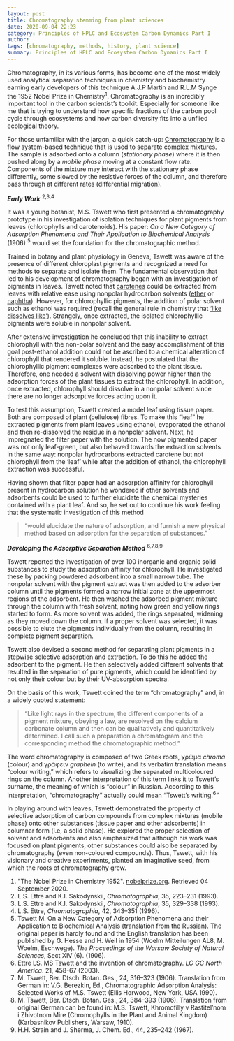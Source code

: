 ```yaml
---
layout: post
title: Chromatography stemming from plant sciences  
date: 2020-09-04 22:23
category: Principles of HPLC and Ecosystem Carbon Dynamics Part I
author: 
tags: [chromatography, methods, history, plant science]
summary: Principles of HPLC and Ecosystem Carbon Dynamics Part I
---
```

Chromatography, in its various forms, has become one of the most widely used analytical separation techniques in chemistry and biochemistry earning early developers of this technique A.J.P Martin and R.L.M Synge the 1952 Nobel Prize in Chemistry<sup>1</sup>. Chromatography is an incredibly important tool in the carbon scientist’s toolkit. Especially for someone like me that is trying to understand how specific fractions of the carbon pool cycle through ecosystems and how carbon diversity fits into a unfiied ecological theory. 

For those unfamiliar with the jargon, a quick catch-up:
[Chromatography](https://en.wikipedia.org/wiki/Chromatography) is a flow system-based technique that is used to separate complex mixtures. The sample is adsorbed onto a column (*stationary phase*) where it is then pushed along by a *mobile phase* moving at a constant flow rate. Components of the mixture may interact with the stationary phase differently, some slowed by the resistive forces of the column, and therefore pass through at different rates (differential migration). 


***Early Work*** <sup>2,3,4</sup>

It was a young botanist, M.S. Tswett who first presented a chromatography prototype in his investigation of isolation techniques for plant pigments from leaves (chlorophylls and carotenoids). His paper: *On a New Category of Adsorption Phenomena and Their Application to Biochemical Analysis* (1906) <sup>5</sup> would set the foundation for the chromatographic method. 

Trained in botany and plant physiology in Geneva, Tswett was aware of the presence of different chloroplast pigments and recognized a need for methods to separate and isolate them. The fundamental observation that led to his development of chromatography began with an investigation of pigments in leaves. Tswett noted that [carotenes]( https://en.wikipedia.org/wiki/Carotene) could be extracted from leaves with relative ease using nonpolar hydrocarbon solvents ([ether](https://en.wikipedia.org/wiki/Ether) or [naphtha](https://en.wikipedia.org/wiki/Naphtha#:~:text=Naphtha%20(%2F%CB%88n%C3%A6p,refined%20products%20such%20as%20kerosene))). However, for chlorophyllic pigments, the addition of polar solvent such as ethanol was required (recall the general rule in chemistry that [‘like dissolves like’](https://socratic.org/questions/what-is-the-principle-of-like-dissolves-like-explanation-needed-and-also-limitat)). Strangely, once extracted, the isolated chlorophyllic pigments were soluble in nonpolar solvent. 

After extensive investigation he concluded that this inability to extract chlorophyll with the non-polar solvent and the easy accomplishment of this goal post-ethanol addition could not be ascribed to a chemical alteration of chlorophyll that rendered it soluble. Instead, he postulated that the chlorophyllic pigment complexes were adsorbed to the plant tissue. Therefore, one needed a solvent with dissolving power higher than the adsorption forces of the plant tissues to extract the chlorophyll. In addition, once extracted, chlorophyll should dissolve in a nonpolar solvent since there are no longer adsorptive forces acting upon it. 

To test this assumption, Tswett created a model leaf using tissue paper. Both are composed of plant (cellulose) fibres. To make this “leaf” he extracted pigments from plant leaves using ethanol, evaporated the ethanol and then re-dissolved the residue in a nonpolar solvent. Next, he impregnated the filter paper with the solution. The now pigmented paper was not only leaf-green, but also behaved towards the extraction solvents in the same way: nonpolar hydrocarbons extracted carotene but not chlorophyll from the ‘leaf’ while after the addition of ethanol, the chlorophyll extraction was successful. 

Having shown that filter paper had an adsorption affinity for chlorophyll present in hydrocarbon solution he wondered if other solvents and adsorbents could be used to further elucidate the chemical mysteries contained with a plant leaf. And so, he set out to continue his work feeling that the systematic investigation of this method 

>“would elucidate the nature of adsorption, and furnish a new physical method based on adsorption for the separation of substances.”

***Developing the Adsorptive Separation Method*** <sup>6,7,8,9</sup>

Tswett reported the investigation of over 100 inorganic and organic solid substances to study the adsorption affinity for chlorophyll. He investigated these by packing powdered adsorbent into a small narrow tube. The nonpolar solvent with the pigment extract was then added to the adsorber column until the pigments formed a narrow initial zone at the uppermost regions of the adsorbent. He then washed the adsorbed pigment mixture through the column with fresh solvent, noting how green and yellow rings started to form. As more solvent was added, the rings separated, widening as they moved down the column. If a proper solvent was selected, it was possible to elute the pigments individually from the column, resulting in complete pigment separation. 

Tswett also devised a second method for separating plant pigments in a stepwise selective adsorption and extraction. To do this he added the adsorbent to the pigment. He then selectively added different solvents that resulted in the separation of pure pigments, which could be identified by not only their colour but by their UV-absorption spectra. 

On the basis of this work, Tswett coined the term “chromatography” and, in a widely quoted statement: 

>“Like light rays in the spectrum, the different components of a pigment mixture, obeying a law, are resolved on the calcium carbonate column and then can be qualitatively and quantitatively determined. I call such a preparation a chromatogram and the corresponding method the chromatographic method.” 

The word chromatography is composed of two Greek roots, χρῶμα *chroma* (colour) and γράφειν *graphein* (to write), and its verbatim translation means “colour writing,” which refers to visualizing the separated multicoloured rings on the column. Another interpretation of this term links it to Tswett’s surname, the meaning of which is “colour” in Russian. According to this interpretation, “chromatography” actually could mean “Tswett’s writing.<sup>6</sup>”
 
In playing around with leaves, Tswett demonstrated the property of selective adsorption of carbon compounds from complex mixtures (mobile phase) onto other substances (tissue paper and other adsorbents) in columnar form (i.e, a solid phase). He explored the proper selection of solvent and adsorbents and also emphasized that although his work was focused on plant pigments, other substances could also be separated by chromatography (even non-coloured compounds). Thus, Tswett, with his visionary and creative experiments, planted an imaginative seed, from which the roots of chromatography grew. 









1. "The Nobel Prize in Chemistry 1952". [nobelprize.org](nobelprize.org). Retrieved 04 September 2020.
2. L.S. Ettre and K.I. Sakodynskii, *Chromatographia*, 35, 223–231 (1993).
3. L.S. Ettre and K.I. Sakodynskii, *Chromatographia*, 35, 329–338 (1993).
4. L.S. Ettre, *Chromatographia*, 42, 343–351 (1996).
5. Tswett M. On a New Category of Adsorption Phenomena and their Application to Biochemical Analysis (translation from the Russian). The original paper is hardly found and the English translation has been published by G. Hesse and H. Weil in 1954 (Woelm Mitteilungen AL8, M. Woelm, Eschwege). *The Proceedings of the Warsaw Society of Natural Sciences*, Sect XIV (6). (1906).
6. Ettre LS. MS Tswett and the invention of chromatography. *LC GC North America*. 21, 458-67 (2003). 
7. M. Tswett, Ber. Dtsch. Botan. Ges., 24, 316–323 (1906). Translation from German in: V.G. Berezkin, Ed., Chromatographic Adsorption Analysis: Selected Works of M.S. Tswett (Ellis Horwood, New York, USA 1990).
8. M. Tswett, Ber. Dtsch. Botan. Ges., 24, 384–393 (1906). Translation from original German can be found in: M.S. Tswett, Khromofilly v Rastitel’nom i Zhivotnom Mire (Chromophylls in
the Plant and Animal Kingdom) (Karbasnikov Publishers, Warsaw, 1910).
9. H.H. Strain and J. Sherma, J. Chem. Ed., 44, 235–242 (1967).
